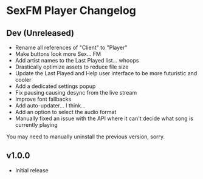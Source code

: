 # SexFM Player Changelog

## Dev (Unreleased)
- Rename all references of "Client" to "Player"
- Make buttons look more Sex... FM
- Add artist names to the Last Played list... whoops
- Drastically optimize assets to reduce file size
- Update the Last Played and Help user interface to be more futuristic and cooler
- Add a dedicated settings popup
- Fix pausing causing desync from the live stream
- Improve font fallbacks
- Add auto-updater... I think...
- Add an option to select the audio format
- Manually fixed an issue with the API where it can't decide what song is currently playing

You may need to manually uninstall the previous version, sorry.

## v1.0.0
- Initial release